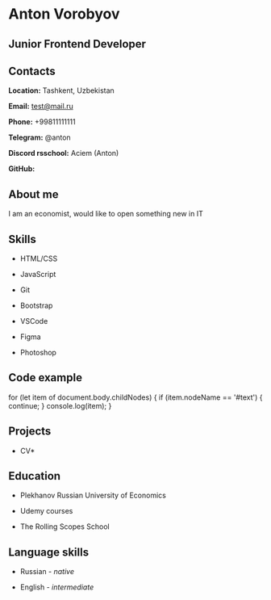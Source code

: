 # Anton Vorobyov

## Junior Frontend Developer


## Contacts

**Location:** Tashkent, Uzbekistan

**Email:** test@mail.ru

**Phone:** +99811111111

**Telegram:** @anton

**Discord rsschool:** Aciem (Anton)

**GitHub:** 


## About me
I am an economist, would like to open something new in IT


## Skills

* HTML/CSS

* JavaScript

* Git 

* Bootstrap

* VSCode

* Figma

* Photoshop


## Code example

for (let item of document.body.childNodes) {
    if (item.nodeName == '#text') {
        continue; 
    }
    console.log(item);
}

## Projects

* CV*


## Education 
* Plekhanov Russian University of Economics

* Udemy courses

* The Rolling Scopes School


## Language skills

* Russian - *native*

* English - *intermediate*

